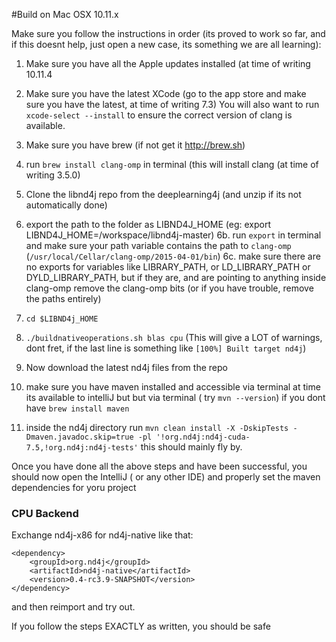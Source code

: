 #Build on Mac OSX 10.11.x

Make sure you follow the instructions in order (its proved to work so far, and if this doesnt help, just open a new case, its something we are all learning):

1. Make sure you have all the Apple updates installed (at time of writing 10.11.4

2. Make sure you have the latest XCode (go to the app store and make sure you have the latest, at time of writing 7.3)
  You will also want to run `xcode-select --install` to ensure the correct version of clang is available.

3. Make sure you have brew (if not get it http://brew.sh)

4. run `brew install clang-omp` in terminal (this will install clang (at time of writing 3.5.0)

5. Clone the libnd4j repo from the deeplearning4j (and unzip if its not automatically done)

6. export the path to the folder as LIBND4J_HOME (eg: export LIBND4J_HOME=/workspace/libnd4j-master) 
6b. run `export` in terminal and make sure your path variable contains the path to `clang-omp` (`/usr/local/Cellar/clang-omp/2015-04-01/bin`)
6c. make sure there are no exports for variables like LIBRARY_PATH, or LD_LIBRARY_PATH or DYLD_LIBRARY_PATH, but if they are, and are pointing to anything inside clang-omp remove the clang-omp bits (or if you have trouble, remove the paths entirely)

7. `cd $LIBND4j_HOME` 
8. `./buildnativeoperations.sh blas cpu` (This will give a LOT of warnings, dont fret, if the last line is something like `[100%] Built target nd4j`)

9. Now download the latest nd4j files from the repo

10. make sure you have maven installed and accessible via terminal at time its available to intelliJ but but via terminal ( try `mvn --version`) if you dont have `brew install maven`

11. inside the nd4j directory run `mvn clean install -X -DskipTests -Dmaven.javadoc.skip=true -pl '!org.nd4j:nd4j-cuda-7.5,!org.nd4j:nd4j-tests'` this should mainly fly by.

Once you have done all the above steps and have been successful, you should now open the IntelliJ ( or any other IDE) and properly set the maven dependencies for yoru project

### CPU Backend

Exchange nd4j-x86 for nd4j-native like that:

    <dependency>
        <groupId>org.nd4j</groupId>
        <artifactId>nd4j-native</artifactId>
        <version>0.4-rc3.9-SNAPSHOT</version>
    </dependency>

and then reimport and try out.

If you follow the steps EXACTLY as written, you should be safe 
